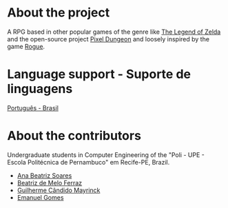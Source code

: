 # About the project
 A RPG based in other popular games of the genre like [The Legend of Zelda](https://en.wikipedia.org/wiki/The_Legend_of_Zelda) and the open-source project [Pixel Dungeon](https://pixeldungeon.watabou.ru/) and loosely inspired by the game [Rogue](https://en.wikipedia.org/wiki/Rogue_(video_game)).

# Language support - Suporte de linguagens
 [Português - Brasil](./README_pt-br.md)

# About the contributors
 Undergraduate students in Computer Engineering of the "Poli - UPE - Escola Politécnica de Pernambuco" em Recife-PE, Brazil.
 - [Ana Beatriz Soares](https://github.com/alocinny)
 - [Beatriz de Melo Ferraz](https://github.com/Biazita14)
 - [Guilherme Cândido Mayrinck](https://github.com/GuilhermeC-pg)
 - [Emanuel Gomes](https://github.com/kaqui-null)

